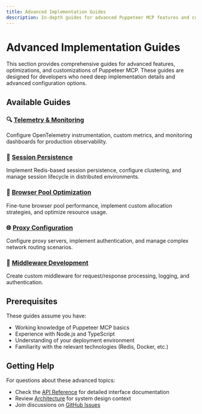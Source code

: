 ```yaml
---
title: Advanced Implementation Guides
description: In-depth guides for advanced Puppeteer MCP features and customization
---
```


# Advanced Implementation Guides

This section provides comprehensive guides for advanced features, optimizations, and customizations of Puppeteer MCP. These guides are designed for developers who need deep implementation details and advanced configuration options.

## Available Guides

### 🔍 [Telemetry & Monitoring](/guides/advanced/telemetry)
Configure OpenTelemetry instrumentation, custom metrics, and monitoring dashboards for production observability.

### 💾 [Session Persistence](/guides/advanced/session-persistence)
Implement Redis-based session persistence, configure clustering, and manage session lifecycle in distributed environments.

### 🚀 [Browser Pool Optimization](/guides/advanced/browser-pool-optimization)
Fine-tune browser pool performance, implement custom allocation strategies, and optimize resource usage.

### 🌐 [Proxy Configuration](/guides/advanced/proxy-configuration)
Configure proxy servers, implement authentication, and manage complex network routing scenarios.

### 🔧 [Middleware Development](/guides/advanced/middleware)
Create custom middleware for request/response processing, logging, and authentication.

## Prerequisites

These guides assume you have:
- Working knowledge of Puppeteer MCP basics
- Experience with Node.js and TypeScript
- Understanding of your deployment environment
- Familiarity with the relevant technologies (Redis, Docker, etc.)

## Getting Help

For questions about these advanced topics:
- Check the [API Reference](/reference/) for detailed interface documentation
- Review [Architecture](/architecture/) for system design context
- Join discussions on [GitHub Issues](https://github.com/williamzujkowski/puppeteer-mcp/issues)